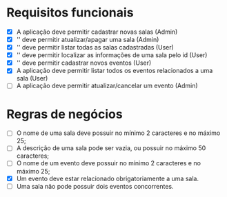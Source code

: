 # Requisitos funcionais

- [x] A aplicação deve permitir cadastrar novas salas (Admin)
- [x] '' deve permitir atualizar/apagar uma sala (Admin)
- [x] '' deve permitir listar todas as salas cadastradas (User)
- [x] '' deve permitir localizar as informações de uma sala pelo id (User)
- [x] '' deve permitir cadastrar novos eventos (User)
- [x] A aplicação deve permitir listar todos os eventos relacionados a uma sala (User)
- [ ] A aplicação deve permitir atualizar/cancelar um evento (Admin)

# Regras de negócios

- [ ] O nome de uma sala deve possuir no mínimo 2 caracteres e no máximo 25;
- [ ] A descrição de uma sala pode ser vazia, ou possuir no máximo 50 caracteres;
- [ ] O nome de um evento deve possuir no mínimo 2 caracteres e no máximo 25;
- [x] Um evento deve estar relacionado obrigatoriamente a uma sala.
- [ ] Uma sala não pode possuir dois eventos concorrentes.
